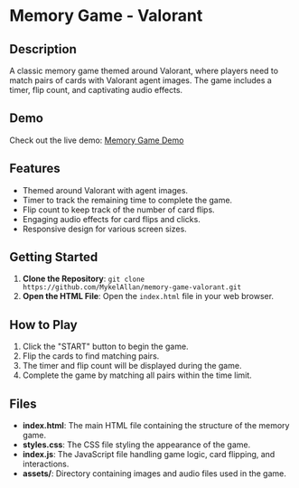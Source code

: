 # Memory Game - Valorant

## Description
A classic memory game themed around Valorant, where players need to match pairs of cards with Valorant agent images. The game includes a timer, flip count, and captivating audio effects.

## Demo
Check out the live demo: [Memory Game Demo](https://memorygame-mykel.vercel.app/)

## Features
- Themed around Valorant with agent images.
- Timer to track the remaining time to complete the game.
- Flip count to keep track of the number of card flips.
- Engaging audio effects for card flips and clicks.
- Responsive design for various screen sizes.


## Getting Started
1. **Clone the Repository**: `git clone https://github.com/MykelAllan/memory-game-valorant.git`
2. **Open the HTML File**: Open the `index.html` file in your web browser.

## How to Play
1. Click the "START" button to begin the game.
2. Flip the cards to find matching pairs.
3. The timer and flip count will be displayed during the game.
4. Complete the game by matching all pairs within the time limit.

## Files
- **index.html**: The main HTML file containing the structure of the memory game.
- **styles.css**: The CSS file styling the appearance of the game.
- **index.js**: The JavaScript file handling game logic, card flipping, and interactions.
- **assets/**: Directory containing images and audio files used in the game.
